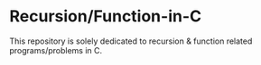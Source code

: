 # Recursion/Function-in-C
This repository is solely dedicated to recursion & function related programs/problems in C. 
